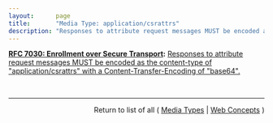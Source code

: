 ```yaml
---
layout:      page
title:       "Media Type: application/csrattrs"
description: "Responses to attribute request messages MUST be encoded as the content-type of \"application/csrattrs\" with a Content-Transfer-Encoding of \"base64\"."
---
```


**[RFC 7030: Enrollment over Secure Transport](/specs/IETF/RFC/7030 "This document profiles certificate enrollment for clients using Certificate Management over CMS (CMC) messages over a secure transport. This profile, called Enrollment over Secure Transport (EST), describes a simple, yet functional, certificate management protocol targeting Public Key Infrastructure (PKI) clients that need to acquire client certificates and associated Certification Authority (CA) certificates. It also supports client-generated public/private key pairs as well as key pairs generated by the CA."):** [Responses to attribute request messages MUST be encoded as the content-type of "application/csrattrs" with a Content-Transfer-Encoding of "base64".](http://tools.ietf.org/html/rfc7030#section-4.5.2 "Read documentation for Media Type &#34;application/csrattrs&#34;")

<br/>
<hr/>

<p style="text-align: right">Return to list of all ( <a href="../media-types">Media Types</a> | <a href="../">Web Concepts</a> )</p>